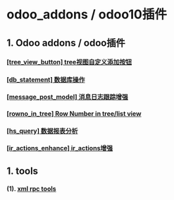 # odoo_addons / odoo10插件

## 1. Odoo addons / odoo插件

#### [[tree_view_button] tree视图自定义添加按钮](tree_view_button)

#### [[db_statement] 数据库操作](db_statement)

#### [[message_post_model] 消息日志跟踪增强](message_post_model)

#### [[rowno_in_tree] Row Number in tree/list view](rowno_in_tree)

#### [[hs_query] 数据报表分析 ](hs_query)

#### [[ir_actions_enhance] ir_actions增强 ](ir_actions_enhance)


## 1. tools

#### (1). [xml rpc tools](odoo_xmlrpc)
